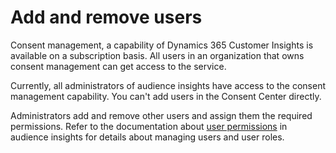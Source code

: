 # Add and remove users

Consent management, a capability of Dynamics 365 Customer Insights is available on a subscription basis. All users in an organization that owns consent management can get access to the service. 

Currently, all administrators of audience insights have access to the consent management capability. You can't add users in the Consent Center directly.

Administrators add and remove other users and assign them the required permissions. Refer to the documentation about [user permissions](../audience-insights/permissions.md) in audience insights for details about managing users and user roles.